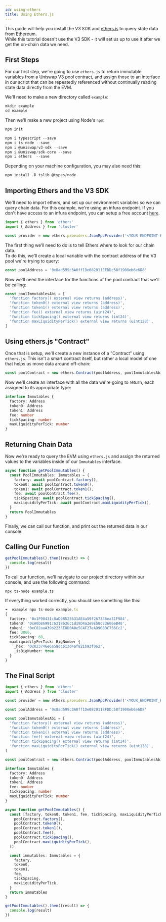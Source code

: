 ```yaml
---
id: using-ethers
title: Using Ethers.js
---
```


This guide will help you install the V3 SDK and [ethers.js](https://docs.ethers.io/v5/) to query state data from Ethereum.  
While this tutorial doesn't use the V3 SDK - it will set us up to use it after we get the on-chain data we need.

## First Steps

For our first step, we're going to use `ethers.js` to return immutable variables from a Uniswap V3 pool contract, and assign those to an interface in our script that can be repeatedly referenced without continually reading state data directly from the EVM.

We'll need to make a new directory called `example`:

```typescript
mkdir example
cd example
```

Then we'll make a new project using Node's `npm`:

```typescript
npm init
```

```typescript
npm i typescript --save
npm i ts-node --save
npm i @uniswap/v3-sdk --save
npm i @uniswap/sdk-core --save
npm i ethers  --save
```

Depending on your machine configuration, you may also need this:

```typescript
npm install -D tslib @types/node
```

## Importing Ethers and the V3 SDK

We'll need to import ethers, and set up our environment variables so we can query chain data.
For this example, we're using an infura endpoint. If you don't have access to an infura endpoint, you can setup a free account [here](https://infura.io/).

```typescript
import { ethers } from 'ethers'
import { Address } from 'cluster'

const provider = new ethers.providers.JsonRpcProvider('<YOUR-ENDPOINT-HERE>')
```

The first thing we'll need to do is to tell Ethers where to look for our chain data.  
To do this, we'll create a local variable with the contract address of the V3 pool we're trying to query:

```typescript
const poolAddress = '0x8ad599c3A0ff1De082011EFDDc58f1908eb6e6D8'
```

Now we'll need the interface for the functions of the pool contract that we'll be calling:

```typescript
const poolImmutablesAbi = [
  'function factory() external view returns (address)',
  'function token0() external view returns (address)',
  'function token1() external view returns (address)',
  'function fee() external view returns (uint24)',
  'function tickSpacing() external view returns (int24)',
  'function maxLiquidityPerTick() external view returns (uint128)',
]
```

## Using ethers.js "Contract"

Once that is setup, we'll create a new instance of a "Contract" using `ethers.js`. This isn't a smart contract itself, but rather a local model of one that helps us move data around off-chain:

```typescript
const poolContract = new ethers.Contract(poolAddress, poolImmutablesAbi, provider)
```

Now we'll create an interface with all the data we're going to return, each assigned to its appropriate type:

```typescript
interface Immutables {
  factory: Address
  token0: Address
  token1: Address
  fee: number
  tickSpacing: number
  maxLiquidityPerTick: number
}
```

## Returning Chain Data

Now we're ready to query the EVM using `ethers.js` and assign the returned values to the variables inside of our `Immutables` interface.

```typescript
async function getPoolImmutables() {
  const PoolImmutables: Immutables = {
    factory: await poolContract.factory(),
    token0: await poolContract.token0(),
    token1: await poolContract.token1(),
    fee: await poolContract.fee(),
    tickSpacing: await poolContract.tickSpacing(),
    maxLiquidityPerTick: await poolContract.maxLiquidityPerTick(),
  }
  return PoolImmutables
}
```

Finally, we can call our function, and print out the returned data in our console:

## Calling Our Function

```typescript
getPoolImmutables().then((result) => {
  console.log(result)
})
```

To call our function, we'll navigate to our project directory within our console, and use the following command:

```
npx ts-node example.ts
```

If everything worked correctly, you should see something like this:

```typescript
➜  example npx ts-node example.ts
{
  factory: '0x1F98431c8aD98523631AE4a59f267346ea31F984',
  token0: '0xA0b86991c6218b36c1d19D4a2e9Eb0cE3606eB48',
  token1: '0xC02aaA39b223FE8D0A0e5C4F27eAD9083C756Cc2',
  fee: 3000,
  tickSpacing: 60,
  maxLiquidityPerTick: BigNumber {
    _hex: '0x023746e6a58dcb13d4af821b93f062',
    _isBigNumber: true
  }
}
```

## The Final Script

```typescript
import { ethers } from 'ethers'
import { Address } from 'cluster'

const provider = new ethers.providers.JsonRpcProvider('<YOUR_ENDPOINT_HERE>')

const poolAddress = '0x8ad599c3A0ff1De082011EFDDc58f1908eb6e6D8'

const poolImmutablesAbi = [
  'function factory() external view returns (address)',
  'function token0() external view returns (address)',
  'function token1() external view returns (address)',
  'function fee() external view returns (uint24)',
  'function tickSpacing() external view returns (int24)',
  'function maxLiquidityPerTick() external view returns (uint128)',
]

const poolContract = new ethers.Contract(poolAddress, poolImmutablesAbi, provider)

interface Immutables {
  factory: Address
  token0: Address
  token1: Address
  fee: number
  tickSpacing: number
  maxLiquidityPerTick: number
}

async function getPoolImmutables() {
  const [factory, token0, token1, fee, tickSpacing, maxLiquidityPerTick] = await Promise.all([
    poolContract.factory(),
    poolContract.token0(),
    poolContract.token1(),
    poolContract.fee(),
    poolContract.tickSpacing(),
    poolContract.maxLiquidityPerTick(),
  ])

  const immutables: Immutables = {
    factory,
    token0,
    token1,
    fee,
    tickSpacing,
    maxLiquidityPerTick,
  }
  return immutables
}

getPoolImmutables().then((result) => {
  console.log(result)
})
```
